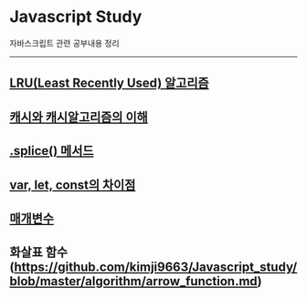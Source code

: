 # Javascript Study

자바스크립트 관련 공부내용 정리

---
## [LRU(Least Recently Used) 알고리즘](https://github.com/kimji9663/Javascript_study/blob/master/LRU/LRU.md)

## [캐시와 캐시알고리즘의 이해](https://github.com/kimji9663/Javascript_study/blob/master/LRU/cache.md)

## [.splice() 메서드](https://github.com/kimji9663/Javascript_study/blob/master/method/splice.html)

## [var, let, const의 차이점](https://github.com/kimji9663/Javascript_study/blob/master/let_var_const.md)

## [매개변수](https://github.com/kimji9663/Javascript_study/blob/master/paramiter.md)

## 화살표 함수(https://github.com/kimji9663/Javascript_study/blob/master/algorithm/arrow_function.md)

